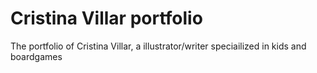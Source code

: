 # Cristina Villar portfolio

The portfolio of Cristina Villar, a illustrator/writer speciailized in kids and boardgames